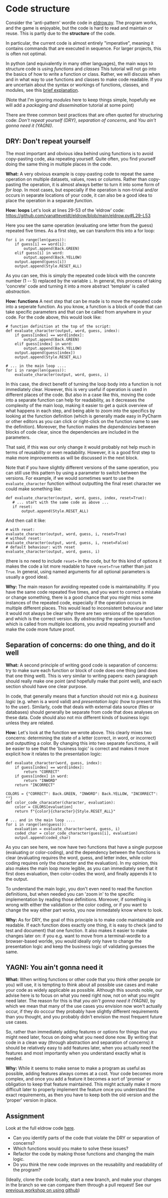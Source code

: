 # Code structure

Consider the 'anti-pattern' wordle code in [eldrow.py](https://github.com/vanatteveldt/eldrow/blob/main/eldrow.py).
The program works, and the game is enjoyable, but the code is hard to read and maintain or reuse.
This is partly due to the **structure** of the code. 

In particular, the current code is almost entirely "imperative", meaning it contains commands that are executed in sequence.
For larger projects, this is often not optimal. 

In python (and equivalently in many other languages), the main ways to structure code is using *functions* and *classes*
This tutorial will not go into the basics of how to write a function or class. 
Rather, we will discuss when and in what way to use functions and classes to make code readable.
If you are uncertain about the syntax or workings of functions, classes, and modules, see this [brief explanation](syntax.md). 

(Note that I'm ignoring *modules* here to keep things simple, hopefully we will add a *packaging and dissemination* tutorial at some point)

There are three common best practices that are often quoted for structuring code: *Don't repeat yourself (DRY)*, *separation of concerns*,
and *You ain't gonna need it (YAGNI)*. 

## DRY: Don't repeat yourself

The most important and obvious idea behind using functions is to avoid copy-pasting code, aka repeating yourself.
Quite often, you find yourself doing the same thing in multiple places in the code.

**What:** A very obvious example is copy-pasting code to repeat the same operation on multiple datasets, values, rows or columns. 
Rather than copy-pasting the operation, it is almost always better to turn it into some form of *for loop*. 
In most cases, but especially if the operation is non-trivial and/or occurs in separate locations of your code,
it can also be a good idea to place the operation in a separate *function*. 

**How: loops** Let's look at lines 29-53 of the 'eldrow' code: https://github.com/vanatteveldt/eldrow/blob/main/eldrow.py#L29-L53

Here you see the same operation (evaluating one letter from the guess) repeated five times. As a first step, we can transform this into a for loop:

```{python}
for i in range(len(guess)):
    if guess[i] == word[i]:
        output.append(Back.GREEN)
    elif guess[i] in word:
        output.append(Back.YELLOW)
    output.append(guess[i])
    output.append(Style.RESET_ALL)
```

As you can see, this is simply the repeated code block with the concrete number (1 -- 5) replaced by the variable `i`. 
In general, this process of taking 'concrete' code and turning it into a more abstract 'template' is called *abstraction*. 

**How: functions** A next step that can be made is to move the repeated code into a seperate function.
As you know, a function is a block of code that can take specific parameters and that can be called from anywhere in your code.
For the code above, this would look like:

```{python}
# function definition at the top of the script:
def evaluate_character(output, word, guess, index):
    if guess[index] == word[index]:
        output.append(Back.GREEN)
    elif guess[index] in word:
        output.append(Back.YELLOW)
    output.append(guess[index])
    output.append(Style.RESET_ALL)
    
# ... in the main loop ....
for i in range(len(guess)):
    evaluate_character(output, word, guess, i)
```

In this case, the direct benefit of turning the loop body into a function is not immediately clear.
However, this is very useful if operation is used in different places of the code. 
But also in a case like this, moving the code into a separate function can help for readability, 
as it decreases the complexity of the main loop, making it easier to get a quick overview of what happens in each step,
and being able to zoom into the specifics by looking at the function definition
(which is generally made easy in PyCharm or other editors as you can click or right-click on the function name to see the definition).
Moreover, the function makes the *dependencies* between blocks of code clear, since the dependencies are included in the parameters. 

That said, if this was our only change it would probably not help much in terms of reusability or even readability.
However, it is a good first step to make more improvements as will be discussed in the next block. 

Note that if you have slightly different versions of the same operation, you can still use this pattern by using a parameter to switch between the versions.
For example, if we would sometimes want to use the `evaluate_character` function without outputting the final reset character we could make something like:

```{python}
def evaluate_character(output, word, guess, index, reset=True):
   # ... start with the same code as above ...
   if reset:
       output.append(Style.RESET_ALL)
```

And then call it like:

```{python}
# with reset:
evaluate_character(output, word, guess, i, reset=True)
# without reset:
evaluate_character(output, word, guess, i, reset=False)
# default behaviour: with reset
evaluate_character(output, word, guess, i)
```

(there is no need to include `reset=` in the code, but for this kind of options it makes the code a lot more readable to have `reset=True` rather than just `True`.
In general, using named arguments for all optional parameters is usually a good idea).

**Why:** The main reason for avoiding repeated code is maintainability. 
If you have the same code repeated five times, and you want to correct a mistake or change something,
there is a good chance that you might miss some instances of the repeated code, especially if the operation occurs in multiple different places.
This would lead to inconsistent behaviour and later it would not always be clear why there are two versions of the operation and which is the correct version.
By *abstracting* the operation to a function which is called from multiple locations, you avoid repeating yourself and make the code more future proof. 

## Separation of concerns: do one thing, and do it well

**What:** A second principle of writing good code is separation of concerns:
try to make sure each function or block of code does one thing (and does that one thing well).
This is very similar to writing papers: each paragraph should really make one point (and hopefully make that point well),
and each section should have one clear purpose.

In code, that generally means that a function should not mix e.g. *business logic* (e.g. when is a word valid) and *presentation logic* (how to present this to the user). Similarly, code that deals with external data source (files or databases) should generally be separate from code that does analyses on these data. 
Code should also not mix different kinds of business logic unless they are related.  

**How:** 
Let's look at the function we wrote above. This clearly mixes two concerns: determining the state of a letter (correct, in word, or incorrect) and outputting a color. By changing this into two separate functions, it will be easier to see that the 'business logic' is correct and makes it more explicit how it relates to the presentation logic:

```{python}
def evaluate_character(word, guess, index):
    if guess[index] == word[index]:
        return "CORRECT"
    if guess[index] in word:
        return "INWORD"
    return "INCORRECT"

COLORS = {"CORRECT": Back.GREEN, "INWORD": Back.YELLOW, "INCORRECT": ""}
def color_code_characater(character, evaluation):
    color = COLORS[evaluation]
    return f"{color}{character}{Style.RESET_ALL}"

# ... and in the main loop ....
for i in range(len(guess)):
    evaluation = evaluate_character(word, guess, i)
    coded_char = color_code_character(guess[i], evaluation)
    output.append(coded_char)
```

As you can see here, we now have two functions that have a single purpose (evaluating or color-coding),
and the dependency between the functions is clear (evaluating requires the word, guess, and letter index,
while color coding requires only the character and the evaluation). 
In my opinion, this also makes the main loop more legible, as you can immediately see that it first does evaluation, 
then color-codes the word, and finally appends it to the output. 

To understand the main logic, you don't even need to read the function definitions,
but when needed you can 'zoom in' to the specific implementation by reading those definitions. 
Moreover, if something is wrong with either the validation or the color coding, or if you want to change the way either part works, 
you now immedately know where to look.

**Why:** As for DRY, the goal of this principle is to make code maintainable and readable. 
If each function does exactly one thing, it is easy to check (and to test and document) that one function.
It also makes it easier to make changes later on: if you e.g. want to move from a terminal-wordle to a browser-based worlde,
you would ideally only have to change the presentation logic and keep the business logic of validating guesses the same. 

## YAGNI: You ain't gonna need it

**What:** When writing functions or other code that you think other people (or you) will use,
it is tempting to think about all possible use cases and make your code as widely applicable as possible.
Although this sounds noble, our advise here is to focus on what you need right now, not on what you might need later.
The reason for this is that *you ain't gonna need it (YAGNI)*, by which we mean that many of the use cases you envision now won't actually occur,
if they do occcur they probably have slightly different requirements than you thought, and you probably didn't envision the most frequent future use cases.

So, rather than immediately adding features or options for things that you might need later,
focus on doing what you need done now.
By writing that code in a clean way (through abstraction and separation of concerns) it should be relatively easy to add features later,
when you actually need the features and most importantly when you understand exactly what is needed.

**Why:** While it seems to make sense to make a program as useful as possible, adding features always comes at a cost.
Your code becomes more complex, and once you add a feature it becomes a sort of 'promise' or obligation to keep that feature maintained.
This might actually make it more difficult later to properly implement the feature once you understand the exact requirements, as then 
you have to keep both the old version and the 'proper' version in place. 

## Assignment

Look at the full eldrow code [here](https://github.com/vanatteveldt/eldrow/blob/main/eldrow.py). 

* Can you identify parts of the code that violate the DRY or separation of concerns?
* Which functions would you make to solve these issues?
* Refactor the code by making those functions and changing the main logic. 
* Do you think the new code improves on the reusability and readability of the program? 

(Ideally, clone the code locally, start a new branch, and make your changes in the branch so we can compare them through a pull request! See our [previous workshop on using github](https://github.com/vanatteveldt/github-workshop))
